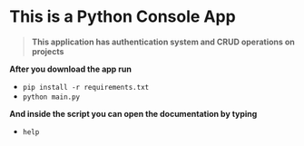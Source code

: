 # This is a Python Console App

> **This application has authentication system and CRUD operations on projects**

**After you download the app run**
* ```pip install -r requirements.txt```
* ```python main.py```

**And inside the script you can open the documentation by typing**
* ```help```
